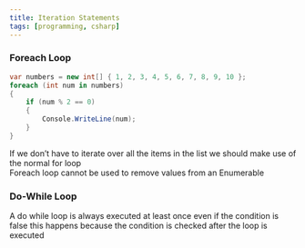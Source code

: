 ```yaml
---
title: Iteration Statements
tags: [programming, csharp]
---
```


### Foreach Loop

````csharp
var numbers = new int[] { 1, 2, 3, 4, 5, 6, 7, 8, 9, 10 };
foreach (int num in numbers)
{
    if (num % 2 == 0)
    {
        Console.WriteLine(num);
    }
}
````

If we don’t have to iterate over all the items in the list we should make use of the normal for loop  
Foreach loop cannot be used to remove values from an Enumerable

### Do-While Loop

A do while loop is always executed at least once even if the condition is false this happens because the condition is checked after the loop is executed